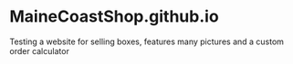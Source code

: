 # MaineCoastShop.github.io
Testing a website for selling boxes, features many pictures and a custom order calculator
